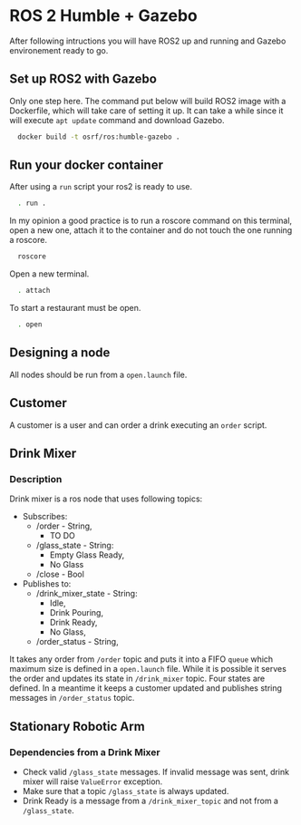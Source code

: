 # ROS 2 Humble + Gazebo

After following intructions you will have ROS2 up and running and Gazebo environement ready to go.

## Set up ROS2 with Gazebo

Only one step here. The command put below will build ROS2 image with a Dockerfile, which will take care of setting it up. It can take a while since it will execute ```apt update``` command and download Gazebo.

```bash
  docker build -t osrf/ros:humble-gazebo .
```

## Run your docker container

After using a `run` script your ros2 is ready to use.

```bash
  . run .
```

In my opinion a good practice is to run a roscore command on this terminal, open a new one, attach it to the container and do not touch the one running a roscore.

```bash
  roscore
```

Open a new terminal.

```bash
  . attach
```

To start a restaurant must be open.

```bash
  . open
```

## Designing a node

All nodes should be run from a `open.launch` file.

## Customer

A customer is a user and can order a drink executing an `order` script.

## Drink Mixer

### Description

Drink mixer is a ros node that uses following topics:

- Subscribes:
  - /order - String,
    - TO DO
  - /glass_state - String:
    - Empty Glass Ready,
    - No Glass
  - /close - Bool
- Publishes to:
  - /drink_mixer_state - String:
    - Idle,
    - Drink Pouring,
    - Drink Ready,
    - No Glass,
  - /order_status - String,

It takes any order from `/order` topic and puts it into a FIFO `queue` which maximum size is defined in a `open.launch` file. While it is possible it serves the order and updates its state in `/drink_mixer` topic. Four states are defined. In a meantime it keeps a customer updated and publishes string messages in `/order_status` topic.

## Stationary Robotic Arm

### Dependencies from a Drink Mixer

- Check valid `/glass_state` messages. If invalid message was sent, drink mixer will raise `ValueError` exception.
- Make sure that a topic `/glass_state` is always updated.
- Drink Ready is a message from a `/drink_mixer_topic` and not from a `/glass_state`.
